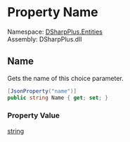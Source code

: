 # Property Name

Namespace: [DSharpPlus.Entities](DSharpPlus.Entities.md)  
Assembly: DSharpPlus.dll

## <a id="DSharpPlus_Entities_DiscordApplicationCommandOptionChoice_Name"></a>Name

Gets the name of this choice parameter.

```csharp
[JsonProperty("name")]
public string Name { get; set; }
```

### Property Value

[string](https://learn.microsoft.com/dotnet/api/system.string)

